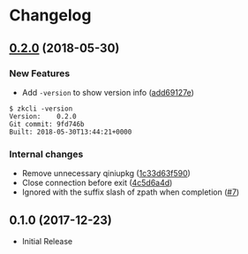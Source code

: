 # Changelog


## [0.2.0] (2018-05-30)

### New Features

* Add `-version` to show version info ([add69127e](https://github.com/let-us-go/zkcli/commit/add69127e15a855f934629ef437286d416122fc8))

```
$ zkcli -version
Version:	0.2.0
Git commit:	9fd746b
Built: 2018-05-30T13:44:21+0000
```

### Internal changes

* Remove unnecessary qiniupkg ([1c33d63f590](https://github.com/let-us-go/zkcli/commit/1c33d63f590598c166ef0fcb4eb6554ca8bdee1c))
* Close connection before exit ([4c5d6a4d](https://github.com/let-us-go/zkcli/commit/4c5d6a4dc16d28deec01df6c873e69b27b985f61))
* Ignored with the suffix slash of zpath when completion ([#7](https://github.com/let-us-go/zkcli/pull/7))


## 0.1.0 (2017-12-23)

* Initial Release


[0.2.0]: https://github.com/let-us-go/zkcli/compare/v0.1.0...v0.2.0
